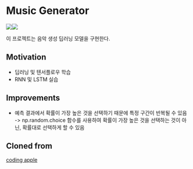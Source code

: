 # Music Generator
<img src="https://img.shields.io/badge/Python-3776AB?style=for-the-badge&logo=Python&logoColor=white"><img src="https://img.shields.io/badge/Tensorflow-FF6F00?style=for-the-badge&logo=Tensorflow&logoColor=white">

이 프로젝트는 음악 생성 딥러닝 모델을 구현한다.

## Motivation
* 딥러닝 및 텐서플로우 학습
* RNN 및 LSTM 실습

## Improvements
* 예측 결과에서 확률이 가장 높은 것을 선택하기 때문에 특정 구간이 반복될 수 있음 -> np.random.choice 함수를 사용하여 확률이 가장 높은 것을 선택하는 것이 아닌, 확률대로 선택하게 할 수 있음

## Cloned from
[coding apple](https://codingapple.com/course/python-deep-learning/)
